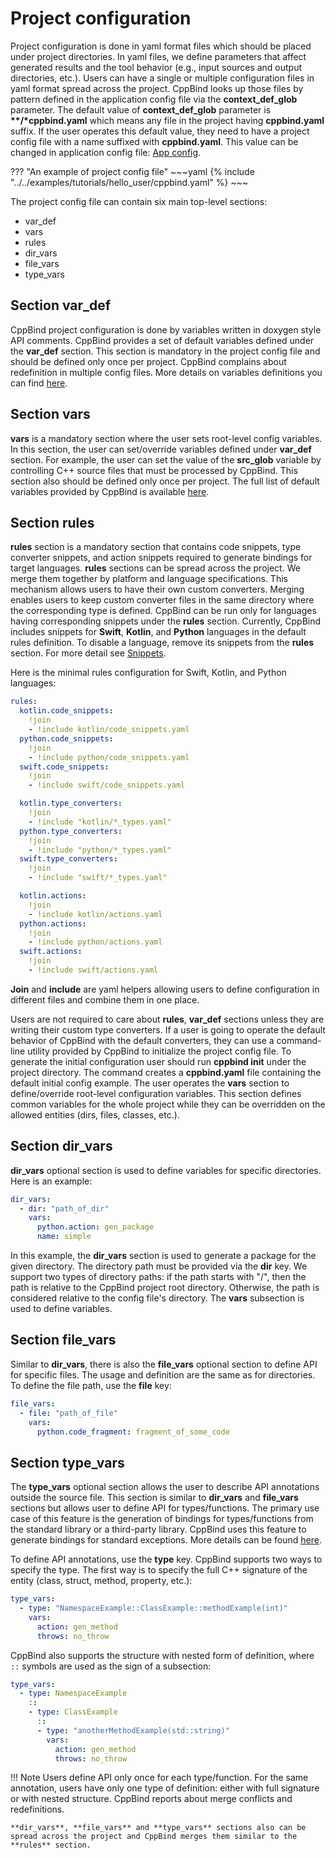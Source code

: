 # Project configuration

Project configuration is done in yaml format files which should be
placed under project directories. In yaml files, we define parameters
that affect generated results and the tool behavior (e.g., input sources
and output directories, etc.). Users can have a single or multiple
configuration files in yaml format spread across the project. CppBind
looks up those files by pattern defined in the application config file
via the **context_def_glob** parameter. The default value of
**context_def_glob** parameter is **\*\*/\*cppbind.yaml** which means
any file in the project having **cppbind.yaml** suffix. If the user
operates this default value, they need to have a project config file
with a name suffixed with **cppbind.yaml**. This value can be changed in
application config file: [App config](../05_detailed_info/01_app_config.md).

??? "An example of project config file"
    ~~~yaml
    {% 
    include "../../examples/tutorials/hello_user/cppbind.yaml"
    %} 
    ~~~

The project config file can contain six main top-level sections:

-   var_def
-   vars
-   rules
-   dir_vars
-   file_vars
-   type_vars

## Section **var_def**

CppBind project configuration is done by variables written in doxygen
style API comments. CppBind provides a set of default variables defined
under the **var_def** section. This section is mandatory in the project
config file and should be defined only once per project. CppBind
complains about redefinition in multiple config files. More details on
variables definitions you can find [here](../03_get_started/09_var_def.md).

## Section **vars**

**vars** is a mandatory section where the user sets root-level config
variables. In this section, the user can set/override variables defined
under **var_def** section. For example, the user can set the value of
the **src_glob** variable by controlling C++ source files that must be
processed by CppBind. This section also should be defined only once per
project. The full list of default variables provided by CppBind is
available [here](../03_get_started/09_var_def.md).

## Section **rules** 

**rules** section is a mandatory section that contains code snippets,
type converter snippets, and action snippets required to generate
bindings for target languages. **rules** sections can be spread across
the project. We merge them together by platform and language
specifications. This mechanism allows users to have their own custom
converters. Merging enables users to keep custom converter files in the
same directory where the corresponding type is defined. CppBind can be
run only for languages having corresponding snippets under the **rules**
section. Currently, CppBind includes snippets for **Swift**, **Kotlin**,
and **Python** languages in the default rules definition. To disable a
language, remove its snippets from the **rules** section. For more
detail see [Snippets](../04_advanced_features/01_snippets.md).

Here is the minimal rules configuration for Swift, Kotlin, and Python
languages:

``` yaml
rules:
  kotlin.code_snippets:
    !join
    - !include kotlin/code_snippets.yaml
  python.code_snippets:
    !join
    - !include python/code_snippets.yaml
  swift.code_snippets:
    !join
    - !include swift/code_snippets.yaml

  kotlin.type_converters:
    !join
    - !include "kotlin/*_types.yaml"
  python.type_converters:
    !join
    - !include "python/*_types.yaml"
  swift.type_converters:
    !join
    - !include "swift/*_types.yaml"

  kotlin.actions:
    !join
    - !include kotlin/actions.yaml
  python.actions:
    !join
    - !include python/actions.yaml
  swift.actions:
    !join
    - !include swift/actions.yaml
```

**Join** and **include** are yaml helpers allowing users to define
configuration in different files and combine them in one place.

Users are not required to care about **rules**, **var_def** sections
unless they are writing their custom type converters. If a user is going
to operate the default behavior of CppBind with the default converters,
they can use a command-line utility provided by CppBind to initialize
the project config file. To generate the initial configuration user
should run **cppbind init** under the project directory. The command
creates a **cppbind.yaml** file containing the default initial config
example. The user operates the **vars** section to define/override
root-level configuration variables. This section defines common
variables for the whole project while they can be overridden on the
allowed entities (dirs, files, classes, etc.).

## Section **dir_vars**

**dir_vars** optional section is used to define variables for specific
directories. Here is an example:

``` yaml
dir_vars:
  - dir: "path_of_dir"
    vars:
      python.action: gen_package
      name: simple
```

In this example, the **dir_vars** section is used to generate a package
for the given directory. The directory path must be provided via the
**dir** key. We support two types of directory paths: if the path starts
with "/", then the path is relative to the CppBind project root
directory. Otherwise, the path is considered relative to the config
file's directory. The **vars** subsection is used to define variables.

## Section **file_vars**

Similar to **dir_vars**, there is also the **file_vars** optional
section to define API for specific files. The usage and definition are
the same as for directories. To define the file path, use the **file**
key:

``` yaml
file_vars:
  - file: "path_of_file"
    vars:
      python.code_fragment: fragment_of_some_code
```

## Section **type_vars** 

The **type_vars** optional section allows the user to describe API
annotations outside the source file. This section is similar to
**dir_vars** and **file_vars** sections but allows user to define API
for types/functions. The primary use case of this feature is the
generation of bindings for types/functions from the standard library or
a third-party library. CppBind uses this feature to generate bindings
for standard exceptions. More details can be found
[here](../03_get_started/05_exception_handling.md).

To define API annotations, use the **type** key. CppBind supports two
ways to specify the type. The first way is to specify the full C++
signature of the entity (class, struct, method, property, etc.):

``` yaml
type_vars:
  - type: "NamespaceExample::ClassExample::methodExample(int)"
    vars:
      action: gen_method
      throws: no_throw
```

CppBind also supports the structure with nested form of definition,
where `::` symbols are used as the sign of a subsection:

``` yaml
type_vars:
  - type: NamespaceExample
    ::
    - type: ClassExample
      ::
      - type: "anotherMethodExample(std::string)"
        vars:
          action: gen_method
          throws: no_throw
```

!!! Note
    Users define API only once for each type/function. For the same
    annotation, users have only one type of definition: either with full
    signature or with nested structure. CppBind reports about merge
    conflicts and redefinitions.

    **dir_vars**, **file_vars** and **type_vars** sections also can be
    spread across the project and CppBind merges them similar to the
    **rules** section.
